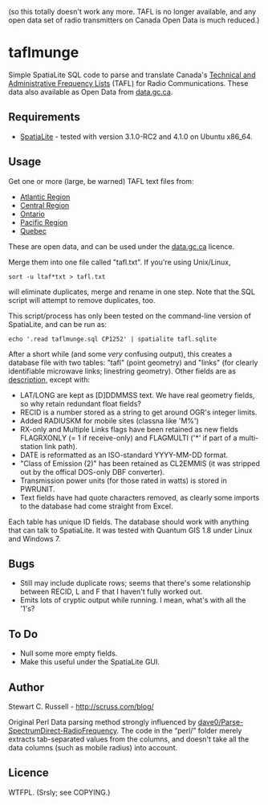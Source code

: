 (so this totally doesn't work any more. TAFL is no longer available, and any open data set of radio transmitters on Canada Open Data is much reduced.)

taflmunge
=========

Simple SpatiaLite SQL code to parse and translate Canada's
[Technical and Administrative Frequency Lists](http://www.ic.gc.ca/eic/site/tafl-ltaf.nsf/eng/home
"Technical and Administrative Frequency Lists") (TAFL) for Radio
Communications. These data also available as Open Data from
[data.gc.ca](http://data.gc.ca/ "data.gc.ca"). 

Requirements
------------

* [SpatiaLite](http://www.gaia-gis.it/gaia-sins/index.html
  "SpatiaLite") - tested with version 3.1.0-RC2 and 4.1.0 on Ubuntu x86_64.

Usage
-----

Get one or more (large, be warned) TAFL text files from:
* [Atlantic Region](http://spectrum.ic.gc.ca/pub/gcopendata/ltaf_atl_tafl.txt)
* [Central Region](http://spectrum.ic.gc.ca/pub/gcopendata/ltaf_cen_tafl.txt)
* [Ontario](http://spectrum.ic.gc.ca/pub/gcopendata/ltaf_ont_tafl.txt)
* [Pacific Region](http://spectrum.ic.gc.ca/pub/gcopendata/ltaf_pac_tafl.txt)
* [Quebec](http://spectrum.ic.gc.ca/pub/gcopendata/ltaf_que_tafl.txt)

These are open data, and can be used under the
[data.gc.ca](http://data.gc.ca/ "data.gc.ca") licence.

Merge them into one file called "tafl.txt". If you're using
Unix/Linux,

    sort -u ltaf*txt > tafl.txt

will eliminate duplicates, merge and rename in one step. Note that the
SQL script will attempt to remove duplicates, too.

This script/process has only been tested on the command-line version
of SpatiaLite, and can be run as:

    echo '.read taflmunge.sql CP1252' | spatialite tafl.sqlite
	
After a short while (and some *very* confusing output), this creates a
database file with two tables: "tafl" (point geometry) and "links" (for
clearly identifiable microwave links; linestring geometry). Other
fields are as
[description](http://spectrum.ic.gc.ca/tafl/tafl/tafl.txt), except
with:

* LAT/LONG are kept as [D]DDMMSS text. We have real geometry fields,
  so why retain redundant float fields?
* RECID is a number stored as a string to get around OGR's integer limits.
* Added RADIUSKM for mobile sites (classna like 'M%')
* RX-only and Multiple Links flags have been retained as new fields
  FLAGRXONLY (= 1 if receive-only) and FLAGMULTI ('*' if part of a
  multi-station link path).
* DATE is reformatted as an ISO-standard YYYY-MM-DD format.
* "Class of Emission (2)" has been retained as CL2EMMIS (it was
  stripped out by the offical DOS-only DBF converter).
* Transmission power units (for those rated in watts) is stored in PWRUNIT.
* Text fields have had quote characters removed, as clearly some
  imports to the database had come straight from Excel. 

Each table has unique ID fields. The database should work with
anything that can talk to SpatiaLite. It was tested with Quantum GIS
1.8 under Linux and Windows 7.

Bugs
----

* Still may include duplicate rows; seems that there's some
  relationship between RECID, L and F that I haven't fully worked out.
* Emits lots of cryptic output while running. I mean, what's with all
  the '1's?

To Do
-----

* Null some more empty fields.
* Make this useful under the SpatiaLite GUI.

Author
------

Stewart C. Russell - http://scruss.com/blog/

Original Perl Data parsing method strongly influenced by
[dave0/Parse-SpectrumDirect-RadioFrequency](https://github.com/dave0/Parse-SpectrumDirect-RadioFrequency
"dave0/Parse-SpectrumDirect-RadioFrequency"). The code in the “perl/”
folder merely extracts tab-separated values from the columns, and
doesn't take all the data columns (such as mobile radius) into account.

Licence
-------

WTFPL. (Srsly; see COPYING.)
